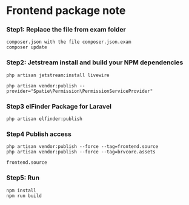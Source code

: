 # Frontend package note

### Step1: Replace the file from exam folder

```
composer.json with the file composer.json.exam
composer update
```

### Step2: Jetstream install and build your NPM dependencies

```
php artisan jetstream:install livewire

php artisan vendor:publish --provider="Spatie\Permission\PermissionServiceProvider"
```

### Step3 elFinder Package for Laravel

```
php artisan elfinder:publish
```

### Step4 Publish access

```
php artisan vendor:publish --force --tag=frontend.source
php artisan vendor:publish --force --tag=brvcore.assets

frontend.source
```

### Step5: Run

```
npm install
npm run build
```
